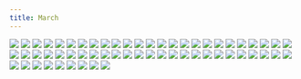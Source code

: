 ```yaml
---
title: March
---
```


![](https://i.imgur.com/cuSh2yF.jpg)
![](https://i.imgur.com/BwdFap0.jpg)
![](https://i.imgur.com/t5MIWoK.jpg)
![](https://i.imgur.com/XGII3Su.jpg)
![](https://i.imgur.com/dzRsi96.jpg)
![](https://i.imgur.com/UveJnTN.jpg)
![](https://i.imgur.com/tYTwyKL.jpg)
![](https://i.imgur.com/RvLeC0A.jpg)
![](https://i.imgur.com/KK2sWqe.jpg)
![](https://i.imgur.com/bzgIFZS.jpg)
![](https://i.imgur.com/oLsYHgf.jpg)
![](https://i.imgur.com/c30tkaw.jpg)
![](https://i.imgur.com/MVTQyim.jpg)
![](https://i.imgur.com/wZuRrGb.jpg)
![](https://i.imgur.com/YkgAGwg.jpg)
![](https://i.imgur.com/UIOYHID.jpg)
![](https://i.imgur.com/hBcKJg2.jpg)
![](https://i.imgur.com/OkvEtUG.jpg)
![](https://i.imgur.com/T98rNdr.jpg)
![](https://i.imgur.com/OIONAIe.jpg)
![](https://i.imgur.com/eBkChuF.jpg)
![](https://i.imgur.com/IrPElIm.jpg)
![](https://i.imgur.com/O9RyQKH.jpg)
![](https://i.imgur.com/w3qalv5.jpg)
![](https://i.imgur.com/g8v9222.jpg)
![](https://i.imgur.com/uneBGCY.jpg)
![](https://i.imgur.com/sfxJc4I.jpg)
![](https://i.imgur.com/rpRtXQL.jpg)
![](https://i.imgur.com/hbfCZ75.jpg)
![](https://i.imgur.com/CFA35HV.jpg)
![](https://i.imgur.com/d6MxZR2.jpg)
![](https://i.imgur.com/zSrFaNs.jpg)
![](https://i.imgur.com/91x9Jta.jpg)
![](https://i.imgur.com/G6y6H05.jpg)
![](https://i.imgur.com/qfBDQjP.jpg)
![](https://i.imgur.com/b0XlY1Q.jpg)
![](https://i.imgur.com/wDaRiWS.jpg)
![](https://i.imgur.com/6zP5t7B.jpg)
![](https://i.imgur.com/DW1xdoC.jpg)
![](https://i.imgur.com/qo0PKTS.jpg)
![](https://i.imgur.com/c64YQDS.jpg)
![](https://i.imgur.com/MfwxyDO.jpg)
![](https://i.imgur.com/zxrPi3M.jpg)
![](https://i.imgur.com/umeyou4.jpg)
![](https://i.imgur.com/G1xq3JT.jpg)
![](https://i.imgur.com/tFbzT6A.jpg)
![](https://i.imgur.com/nMSMqt5.jpg)
![](https://i.imgur.com/kw23KFn.jpg)
![](https://i.imgur.com/u0ZshUP.jpg)
![](https://i.imgur.com/IITIyL5.jpg)
![](https://i.imgur.com/V0wNSoz.jpg)
![](https://i.imgur.com/WYTQbNm.jpg)
![](https://i.imgur.com/DpktBYO.jpg)
![](https://i.imgur.com/yK8IHbz.jpg)
![](https://i.imgur.com/vRrNCR0.jpg)
![](https://i.imgur.com/nL5ZTWi.jpg)
![](https://i.imgur.com/5n9Do7P.jpg)
![](https://i.imgur.com/tB1QkYR.jpg)
![](https://i.imgur.com/I7XDhAx.jpg)
